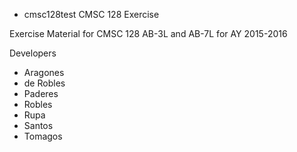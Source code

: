 
* cmsc128test
CMSC 128 Exercise

Exercise Material for CMSC 128 AB-3L and AB-7L for AY 2015-2016

Developers
* Aragones
* de Robles
* Paderes
* Robles
* Rupa
* Santos
* Tomagos
